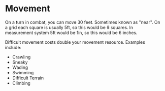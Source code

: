 # Movement

On a turn in combat, you can move 30 feet. Sometimes known as "near". On a grid each square is usually 5ft, so this would be 6 squares. In measurement system 5ft would be 1in, so this would be 6 inches.

Difficult movement costs double your movement resource. Examples include:
- Crawling
- Sneaky
- Wading
- Swimming
- Difficult Terrain
- Climbing